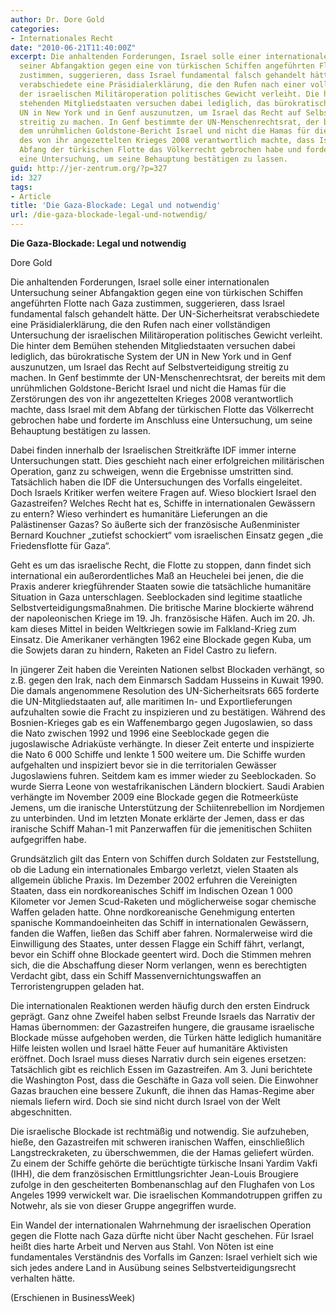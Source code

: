 ```yaml
---
author: Dr. Dore Gold
categories:
- Internationales Recht
date: "2010-06-21T11:40:00Z"
excerpt: Die anhaltenden Forderungen, Israel solle einer internationalen Untersuchung
  seiner Abfangaktion gegen eine von türkischen Schiffen angeführten Flotte nach Gaza
  zustimmen, suggerieren, dass Israel fundamental falsch gehandelt hätte. Der UN-Sicherheitsrat
  verabschiedete eine Präsidialerklärung, die den Rufen nach einer vollständigen Untersuchung
  der israelischen Militäroperation politisches Gewicht verleiht. Die hinter dem Bemühen
  stehenden Mitgliedstaaten versuchen dabei lediglich, das bürokratische System der
  UN in New York und in Genf auszunutzen, um Israel das Recht auf Selbstverteidigung
  streitig zu machen. In Genf bestimmte der UN-Menschenrechtsrat, der bereits mit
  dem unrühmlichen Goldstone-Bericht Israel und nicht die Hamas für die Zerstörungen
  des von ihr angezettelten Krieges 2008 verantwortlich machte, dass Israel mit dem
  Abfang der türkischen Flotte das Völkerrecht gebrochen habe und forderte im Anschluss
  eine Untersuchung, um seine Behauptung bestätigen zu lassen.
guid: http://jer-zentrum.org/?p=327
id: 327
tags:
- Article
title: 'Die Gaza-Blockade: Legal und notwendig'
url: /die-gaza-blockade-legal-und-notwendig/
---
```



**Die Gaza-Blockade: Legal und notwendig**

 

Dore Gold

 

 

Die anhaltenden Forderungen, Israel solle einer internationalen Untersuchung seiner Abfangaktion gegen eine von türkischen Schiffen angeführten Flotte nach Gaza zustimmen, suggerieren, dass Israel fundamental falsch gehandelt hätte. Der UN-Sicherheitsrat verabschiedete eine Präsidialerklärung, die den Rufen nach einer vollständigen Untersuchung der israelischen Militäroperation politisches Gewicht verleiht. Die hinter dem Bemühen stehenden Mitgliedstaaten versuchen dabei lediglich, das bürokratische System der UN in New York und in Genf auszunutzen, um Israel das Recht auf Selbstverteidigung streitig zu machen. In Genf bestimmte der UN-Menschenrechtsrat, der bereits mit dem unrühmlichen Goldstone-Bericht Israel und nicht die Hamas für die Zerstörungen des von ihr angezettelten Krieges 2008 verantwortlich machte, dass Israel mit dem Abfang der türkischen Flotte das Völkerrecht gebrochen habe und forderte im Anschluss eine Untersuchung, um seine Behauptung bestätigen zu lassen. 

 

Dabei finden innerhalb der Israelischen Streitkräfte IDF immer interne Untersuchungen statt. Dies geschieht nach einer erfolgreichen militärischen Operation, ganz zu schweigen, wenn die Ergebnisse umstritten sind. Tatsächlich haben die IDF die Untersuchungen des Vorfalls eingeleitet. Doch Israels Kritiker werfen weitere Fragen auf. Wieso blockiert Israel den Gazastreifen? Welches Recht hat es, Schiffe in internationalen Gewässern zu entern? Wieso verhindert es humanitäre Lieferungen an die Palästinenser Gazas? So äußerte sich der französische Außenminister Bernard Kouchner „zutiefst schockiert“ vom israelischen Einsatz gegen „die Friedensflotte für Gaza“.

 

Geht es um das israelische Recht, die Flotte zu stoppen, dann findet sich international ein außerordentliches Maß an Heuchelei bei jenen, die die Praxis anderer kriegführender Staaten sowie die tatsächliche humanitäre Situation in Gaza unterschlagen. Seeblockaden sind legitime staatliche Selbstverteidigungsmaßnahmen. Die britische Marine blockierte während der napoleonischen Kriege im 19. Jh. französische Häfen. Auch im 20. Jh. kam dieses Mittel in beiden Weltkriegen sowie im Falkland-Krieg zum Einsatz. Die Amerikaner verhängten 1962 eine Blockade gegen Kuba, um die Sowjets daran zu hindern, Raketen an Fidel Castro zu liefern.

 

In jüngerer Zeit haben die Vereinten Nationen selbst Blockaden verhängt, so z.B. gegen den Irak, nach dem Einmarsch Saddam Husseins in Kuwait 1990. Die damals angenommene Resolution des UN-Sicherheitsrats 665 forderte die UN-Mitgliedstaaten auf, alle maritimen In- und Exportlieferungen aufzuhalten sowie die Fracht zu inspizieren und zu bestätigen. Während des Bosnien-Krieges gab es ein Waffenembargo gegen Jugoslawien, so dass die Nato zwischen 1992 und 1996 eine Seeblockade gegen die jugoslawische Adriaküste verhängte. In dieser Zeit enterte und inspizierte die Nato 6 000 Schiffe und lenkte 1 500 weitere um. Die Schiffe wurden aufgehalten und inspiziert bevor sie in die territorialen Gewässer Jugoslawiens fuhren. Seitdem kam es immer wieder zu Seeblockaden. So wurde Sierra Leone von westafrikanischen Ländern blockiert. Saudi Arabien verhängte im November 2009 eine Blockade gegen die Rotmeerküste Jemens, um die iranische Unterstützung der Schiitenrebellion im Nordjemen zu unterbinden. Und im letzten Monate erklärte der Jemen, dass er das iranische Schiff Mahan-1 mit Panzerwaffen für die jemenitischen Schiiten aufgegriffen habe.

 

Grundsätzlich gilt das Entern von Schiffen durch Soldaten zur Feststellung, ob die Ladung ein internationales Embargo verletzt, vielen Staaten als allgemein übliche Praxis. Im Dezember 2002 erfuhren die Vereinigten Staaten, dass ein nordkoreanisches Schiff im Indischen Ozean 1 000 Kilometer vor Jemen Scud-Raketen und möglicherweise sogar chemische Waffen geladen hatte. Ohne nordkoreanische Genehmigung enterten spanische Kommandoeinheiten das Schiff in internationalen Gewässern, fanden die Waffen, ließen das Schiff aber fahren. Normalerweise wird die Einwilligung des Staates, unter dessen Flagge ein Schiff fährt, verlangt, bevor ein Schiff ohne Blockade geentert wird. Doch die Stimmen mehren sich, die die Abschaffung dieser Norm verlangen, wenn es berechtigten Verdacht gibt, dass ein Schiff Massenvernichtungswaffen an Terroristengruppen geladen hat.

 

Die internationalen Reaktionen werden häufig durch den ersten Eindruck geprägt. Ganz ohne Zweifel haben selbst Freunde Israels das Narrativ der Hamas übernommen: der Gazastreifen hungere, die grausame israelische Blockade müsse aufgehoben werden, die Türken hätte lediglich humanitäre Hilfe leisten wollen und Israel hätte Feuer auf humanitäre Aktivisten eröffnet. Doch Israel muss dieses Narrativ durch sein eigenes ersetzen: Tatsächlich gibt es reichlich Essen im Gazastreifen. Am 3. Juni berichtete die Washington Post, dass die Geschäfte in Gaza voll seien. Die Einwohner Gazas brauchen eine bessere Zukunft, die ihnen das Hamas-Regime aber niemals liefern wird. Doch sie sind nicht durch Israel von der Welt abgeschnitten. 

 

Die israelische Blockade ist rechtmäßig und notwendig. Sie aufzuheben, hieße, den Gazastreifen mit schweren iranischen Waffen, einschließlich Langstreckraketen, zu überschwemmen, die der Hamas geliefert würden. Zu einem der Schiffe gehörte die berüchtigte türkische Insani Yardim Vakfi (IHH), die dem französischen Ermittlungsrichter Jean-Louis Brougiere zufolge in den gescheiterten Bombenanschlag auf den Flughafen von Los Angeles 1999 verwickelt war. Die israelischen Kommandotruppen griffen zu Notwehr, als sie von dieser Gruppe angegriffen wurde. 

 

Ein Wandel der internationalen Wahrnehmung der israelischen Operation gegen die Flotte nach Gaza dürfte nicht über Nacht geschehen. Für Israel heißt dies harte Arbeit und Nerven aus Stahl. Von Nöten ist eine fundamentales Verständnis des Vorfalls im Ganzen: Israel verhielt sich wie sich jedes andere Land in Ausübung seines Selbstverteidigungsrecht verhalten hätte.

 

(Erschienen in BusinessWeek)
